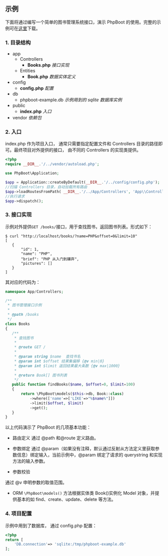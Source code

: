 ## 示例


下面将通过编写一个简单的图书管理系统接口，演示 PhpBoot 的使用。完整的示例可在[这里](https://github.com/caoym/phpboot-example)下载。

### 1. 目录结构

+ app
    * Controllers
        * **Books.php** _接口实现_
    * Entities
        * **Book.php** _数据实体定义_
+ config
    + **config.php** _配置_
+ db
    + phpboot-example.db _示例用到的 sqlite 数据库实例_
+ public
    + **index.php** _入口_
+ vendor _依赖包_
    
### 2. 入口

index.php 作为项目入口， 通常只需要指定配置文件和 Controllers 目录的路径即可。最终项目对外提供的接口， 由不同的 Controllers 的实现类提供。

```php
<?php
require __DIR__.'/../vendor/autoload.php';

use PhpBoot\Application;

$app = Application::createByDefault(__DIR__.'/../config/config.php');
//扫描 Controllers 目录，自动加载所有路由
$app->loadRoutesFromPath( __DIR__.'/../App/Controllers', 'App\\Controllers');
//执行请求
$app->dispatch();

```

### 3. 接口实现

示例对外提供```GET /books/```接口，用于查找图书，返回图书列表。形式如下：

```
$ curl "http://localhost/books/?name=PHP&offset=0&limit=10"
[
   {
       "id": 1,
       "name": "PHP",
       "brief": "PHP 从入门到嫌弃",
       "pictures": []
   }
]
```

其对应的代码为：

```php
namespace App/Controllers;

/**
 * 图书管理接口示例
 *
 * @path /books
 */
class Books
{
   /**
    * 查找图书
    *
    * @route GET /
    *
    * @param string $name  查找书名
    * @param int $offset 结果集偏移 {@v min|0}
    * @param int $limit 返回结果最大条数 {@v max|1000}
    *
    * @return Book[] 图书列表 
    */
   public function findBooks($name, $offset=0, $limit=100)
   {
       return \PhpBoot\models($this->db, Book::class)
           ->where(['name'=>['LIKE'=>"%$name%"]])
           ->limit($offset, $limit)
           ->get();
   }
}
```

以上代码演示了 PhpBoot 的几项基本功能：

* 路由定义
通过 @path 和@route 定义路由。
    
* 参数绑定
通过 @param（如果没有注释，默认通过反射从方法定义里获取参数信息）绑定输入，当前示例中，@param 绑定了请求的 querystring 和实现方法的输入参数。

* 参数校验

通过 @v 申明参数的取值范围。

* ORM
```\PhpBoot\models()``` 方法根据实体类 Book()实例化 Model 对象，并提供基本的如 find、create、update、delete 等方法。


### 4. 项目配置

示例中用到了数据库， 通过 config.php 配置：

```php
<?php
return [
    'DB.connection'=> 'sqlite:/tmp/phpboot-example.db'
];
```





